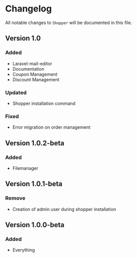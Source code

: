 # Changelog

All notable changes to `Shopper` will be documented in this file.

## Version 1.0
### Added
- Laravel-mail-editor
- Documentation
- Coupon Management
- Discount Management

### Updated
- Shopper installation command

### Fixed
- Error migration on order management

## Version 1.0.2-beta
### Added
- Filemanager

## Version 1.0.1-beta 
### Remove
-  Creation of admin user during shopper installation

## Version 1.0.0-beta 
### Added
- Everything
